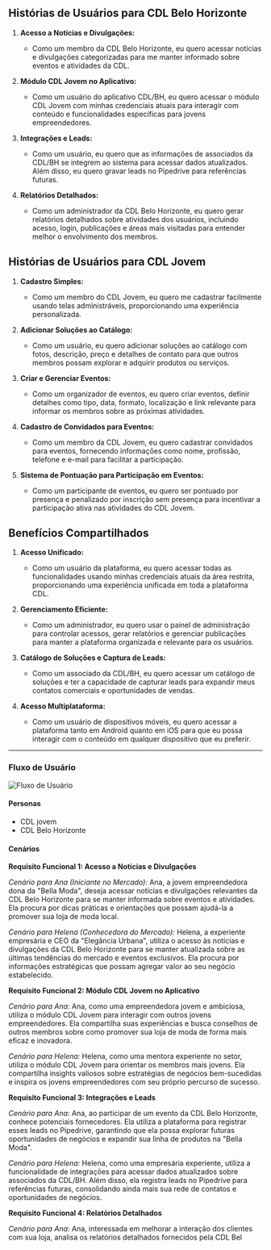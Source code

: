 ## Histórias de Usuários para CDL Belo Horizonte

1. **Acesso a Notícias e Divulgações:**
   - Como um membro da CDL Belo Horizonte, eu quero acessar notícias e divulgações categorizadas para me manter informado sobre eventos e atividades da CDL.

2. **Módulo CDL Jovem no Aplicativo:**
   - Como um usuário do aplicativo CDL/BH, eu quero acessar o módulo CDL Jovem com minhas credenciais atuais para interagir com conteúdo e funcionalidades específicas para jovens empreendedores.

3. **Integrações e Leads:**
   - Como um usuário, eu quero que as informações de associados da CDL/BH se integrem ao sistema para acessar dados atualizados. Além disso, eu quero gravar leads no Pipedrive para referências futuras.

4. **Relatórios Detalhados:**
   - Como um administrador da CDL Belo Horizonte, eu quero gerar relatórios detalhados sobre atividades dos usuários, incluindo acesso, login, publicações e áreas mais visitadas para entender melhor o envolvimento dos membros.

## Histórias de Usuários para CDL Jovem

1. **Cadastro Simples:**
   - Como um membro do CDL Jovem, eu quero me cadastrar facilmente usando telas administráveis, proporcionando uma experiência personalizada.

2. **Adicionar Soluções ao Catálogo:**
   - Como um usuário, eu quero adicionar soluções ao catálogo com fotos, descrição, preço e detalhes de contato para que outros membros possam explorar e adquirir produtos ou serviços.

3. **Criar e Gerenciar Eventos:**
   - Como um organizador de eventos, eu quero criar eventos, definir detalhes como tipo, data, formato, localização e link relevante para informar os membros sobre as próximas atividades.

4. **Cadastro de Convidados para Eventos:**
   - Como um membro da CDL Jovem, eu quero cadastrar convidados para eventos, fornecendo informações como nome, profissão, telefone e e-mail para facilitar a participação.

5. **Sistema de Pontuação para Participação em Eventos:**
   - Como um participante de eventos, eu quero ser pontuado por presença e penalizado por inscrição sem presença para incentivar a participação ativa nas atividades do CDL Jovem.

## Benefícios Compartilhados

1. **Acesso Unificado:**
   - Como um usuário da plataforma, eu quero acessar todas as funcionalidades usando minhas credenciais atuais da área restrita, proporcionando uma experiência unificada em toda a plataforma CDL.

2. **Gerenciamento Eficiente:**
   - Como um administrador, eu quero usar o painel de administração para controlar acessos, gerar relatórios e gerenciar publicações para manter a plataforma organizada e relevante para os usuários.

3. **Catálogo de Soluções e Captura de Leads:**
   - Como um associado da CDL/BH, eu quero acessar um catálogo de soluções e ter a capacidade de capturar leads para expandir meus contatos comerciais e oportunidades de vendas.

4. **Acesso Multiplataforma:**
   - Como um usuário de dispositivos móveis, eu quero acessar a plataforma tanto em Android quanto em iOS para que eu possa interagir com o conteúdo em qualquer dispositivo que eu preferir.

---

### Fluxo de Usuário

![Fluxo de Usuário](https://github.com/LeandroGMayrink/Projeto-A3/assets/142804724/ebddc10d-9b78-4136-a296-8708223bc8af)

#### Personas
- CDL jovem
- CDL Belo Horizonte

#### Cenários

**Requisito Funcional 1: Acesso a Notícias e Divulgações**

*Cenário para Ana (Iniciante no Mercado):*
Ana, a jovem empreendedora dona da "Bella Moda", deseja acessar notícias e divulgações relevantes da CDL Belo Horizonte para se manter informada sobre eventos e atividades. Ela procura por dicas práticas e orientações que possam ajudá-la a promover sua loja de moda local.

*Cenário para Helena (Conhecedora do Mercado):*
Helena, a experiente empresária e CEO da "Elegância Urbana", utiliza o acesso às notícias e divulgações da CDL Belo Horizonte para se manter atualizada sobre as últimas tendências do mercado e eventos exclusivos. Ela procura por informações estratégicas que possam agregar valor ao seu negócio estabelecido.

**Requisito Funcional 2: Módulo CDL Jovem no Aplicativo**

*Cenário para Ana:*
Ana, como uma empreendedora jovem e ambiciosa, utiliza o módulo CDL Jovem para interagir com outros jovens empreendedores. Ela compartilha suas experiências e busca conselhos de outros membros sobre como promover sua loja de moda de forma mais eficaz e inovadora.

*Cenário para Helena:*
Helena, como uma mentora experiente no setor, utiliza o módulo CDL Jovem para orientar os membros mais jovens. Ela compartilha insights valiosos sobre estratégias de negócios bem-sucedidas e inspira os jovens empreendedores com seu próprio percurso de sucesso.

**Requisito Funcional 3: Integrações e Leads**

*Cenário para Ana:*
Ana, ao participar de um evento da CDL Belo Horizonte, conhece potenciais fornecedores. Ela utiliza a plataforma para registrar esses leads no Pipedrive, garantindo que ela possa explorar futuras oportunidades de negócios e expandir sua linha de produtos na "Bella Moda".

*Cenário para Helena:*
Helena, como uma empresária experiente, utiliza a funcionalidade de integrações para acessar dados atualizados sobre associados da CDL/BH. Além disso, ela registra leads no Pipedrive para referências futuras, consolidando ainda mais sua rede de contatos e oportunidades de negócios.

**Requisito Funcional 4: Relatórios Detalhados**

*Cenário para Ana:*
Ana, interessada em melhorar a interação dos clientes com sua loja, analisa os relatórios detalhados fornecidos pela CDL Bel
